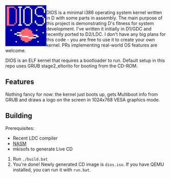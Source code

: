 <img align="left" alt="dios logo" src="https://github.com/gecko0307/mathom/raw/master/dios/logo_128.png" height="128" />

DIOS is a minimal i386 operating system kernel written in D with some parts in assembly. The main purpose of this project is demonstrating D's fitness for system development. I've written it initially in D1/GDC and recently ported to D2/LDC. I don't have any big plans for this code - you are free to use it to create your own kernel. PRs implementing real-world OS features are welcome.

DIOS is an ELF kernel that requires a bootloader to run. Default setup in this repo uses GRUB stage2_eltorito for booting from the CD-ROM.

Features
--------
Nothing fancy for now: the kernel just boots up, gets Multiboot info from GRUB and draws a logo on the screen in 1024x768 VESA graphics mode.

Building
--------
Prerequisites:
* Recent LDC compiler
* [NASM](http://www.nasm.us)
* mkisofs to generate Live CD

1. Run `./build.bat`
2. You're done! Newly generated CD image is `dios.iso`. If you have QEMU installed, you can run it with `run.bat`.
